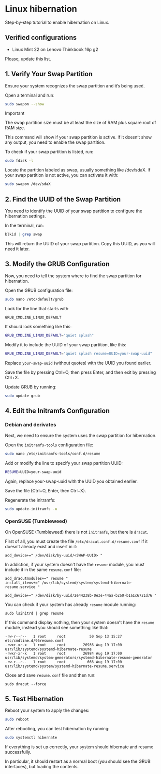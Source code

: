 # Linux hibernation

Step-by-step tutorial to enable hibernation on Linux.

## Verified configurations

- Linux Mint 22 on Lenovo Thinkbook 16p g2

Please, update this list.

## 1. Verify Your Swap Partition

Ensure your system recognizes the swap partition and it’s being used.

Open a terminal and run:

```bash
sudo swapon --show
```

> [!IMPORTANT]
> The swap partition size must be at least the size of RAM plus square root of RAM size.

This command will show if your swap partition is active. If it doesn’t show any output, you need to enable the swap partition.

To check if your swap partition is listed, run:

```bash
sudo fdisk -l
```

Locate the partition labeled as swap, usually something like /dev/sdaX. If your swap partition is not active, you can activate it with:

```bash
sudo swapon /dev/sdaX
```

## 2. Find the UUID of the Swap Partition

You need to identify the UUID of your swap partition to configure the hibernation settings.

In the terminal, run:

```bash
blkid | grep swap
```

This will return the UUID of your swap partition. Copy this UUID, as you will need it later.

## 3. Modify the GRUB Configuration

Now, you need to tell the system where to find the swap partition for hibernation.

Open the GRUB configuration file:

```bash
sudo nano /etc/default/grub
```

Look for the line that starts with:

```bash
GRUB_CMDLINE_LINUX_DEFAULT
```

It should look something like this:

```bash
GRUB_CMDLINE_LINUX_DEFAULT="quiet splash"
```

Modify it to include the UUID of your swap partition, like this:

```bash
GRUB_CMDLINE_LINUX_DEFAULT="quiet splash resume=UUID=your-swap-uuid"
```

Replace `your-swap-uuid` (without quotes) with the UUID you found earlier.

Save the file by pressing Ctrl+O, then press Enter, and then exit by pressing Ctrl+X.

Update GRUB by running:

```bash
sudo update-grub
```

## 4. Edit the Initramfs Configuration

### Debian and derivates

Next, we need to ensure the system uses the swap partition for hibernation.

Open the `initramfs-tools` configuration file:

```bash
sudo nano /etc/initramfs-tools/conf.d/resume
```

Add or modify the line to specify your swap partition UUID:

```bash
RESUME=UUID=your-swap-uuid
```

Again, replace your-swap-uuid with the UUID you obtained earlier.

Save the file (Ctrl+O, Enter, then Ctrl+X).

Regenerate the initramfs:

```bash
sudo update-initramfs -u
```

### OpenSUSE (Tumbleweed)

On OpenSUSE (Tumbleweed) there is not `initramfs`, but there is `dracut`.

First of all, you must create the file `/etc/dracut.conf.d/resume.conf` if it doesn't already exist and insert in it:

```
add_device+=" /dev/disk/by-uuid/<SWAP-UUID> "
```

In addiction, if your system doesn't have the `resume` module, you must include it in the same `resume.conf` file:

```
add_dracutmodules+=" resume "
install_items+=" /usr/lib/systemd/system/systemd-hibernate-resume.service "

add_device+=" /dev/disk/by-uuid/2e44238b-0e3e-44aa-b260-b1a1c6721d76 "
```

You can check if your system has already `resume` module running:

```
sudo lsinitrd | grep resume
```

If this command display nothing, then your system doesn't have the `resume` module, instead you should see something like that:

```
-rw-r--r--   1 root     root           50 Sep 13 15:27 etc/cmdline.d/95resume.conf
-rwxr-xr-x   1 root     root        26936 Aug 19 17:00 usr/lib/systemd/systemd-hibernate-resume
-rwxr-xr-x   1 root     root        26984 Aug 19 17:00 usr/lib/systemd/system-generators/systemd-hibernate-resume-generator
-rw-r--r--   1 root     root          666 Aug 19 17:00 usr/lib/systemd/system/systemd-hibernate-resume.service
```

Close and save `resume.conf` file and then run:

```
sudo dracut --force
```

## 5. Test Hibernation

Reboot your system to apply the changes:

```bash
sudo reboot
```

After rebooting, you can test hibernation by running:

```bash
sudo systemctl hibernate
```

If everything is set up correctly, your system should hibernate and resume successfully.

In particular, it should restart as a normal boot (you should see the GRUB interfaces), but loading the contents.


